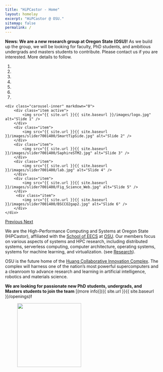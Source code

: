 ```yaml
---
title: "HiPCastor - Home"
layout: homelay
excerpt: "HiPCastor @ OSU."
sitemap: false
permalink: /
---
```


**News: We are a new research group at Oregon State (OSU)!** As we build up the group,
we will be looking for faculty, PhD students, and ambitious undergrads and masters students
to contribute. Please contact us if you are interested. 
More details to follow.


<div markdown="0" id="carousel" class="carousel slide" data-ride="carousel" data-interval="4000" data-pause="hover" >
    <!-- Menu -->
    <ol class="carousel-indicators">
        <li data-target="#carousel" data-slide-to="0" class="active"></li>
        <li data-target="#carousel" data-slide-to="1"></li>
        <li data-target="#carousel" data-slide-to="2"></li>
        <li data-target="#carousel" data-slide-to="3"></li>
        <li data-target="#carousel" data-slide-to="4"></li>
        <li data-target="#carousel" data-slide-to="5"></li>
        <li data-target="#carousel" data-slide-to="6"></li>
    </ol>

<!-- Items -->
    <div class="carousel-inner" markdown="0">
        <div class="item active">
            <img src="{{ site.url }}{{ site.baseurl }}/images/logo.jpg" alt="Slide 1" />
        </div>
        <div class="item">
            <img src="{{ site.url }}{{ site.baseurl }}/images/slider7001400/SmartTipSide.jpg" alt="Slide 2" />
        </div>
        <div class="item">
            <img src="{{ site.url }}{{ site.baseurl }}/images/slider7001400/SaphireSTM2.jpg" alt="Slide 3" />
        </div>
        <div class="item">
            <img src="{{ site.url }}{{ site.baseurl }}/images/slider7001400/lab.jpg" alt="Slide 4" />
        </div>
        <div class="item">
            <img src="{{ site.url }}{{ site.baseurl }}/images/slider7001400/Fig_Science_Web.jpg" alt="Slide 5" />
        </div>       
         <div class="item">
            <img src="{{ site.url }}{{ site.baseurl }}/images/slider7001400/BSCCO2gap2.jpg" alt="Slide 6" />
        </div>
    </div>

  <a class="left carousel-control" href="#carousel" role="button" data-slide="prev">
    <span class="glyphicon glyphicon-chevron-left" aria-hidden="true"></span>
    <span class="sr-only">Previous</span>
  </a>
  <a class="right carousel-control" href="#carousel" role="button" data-slide="next">
    <span class="glyphicon glyphicon-chevron-right" aria-hidden="true"></span>
    <span class="sr-only">Next</span>
  </a>
</div>


We are the High-Performance Computing and Systems at Oregon State (HiPCastor), affiliated
with the [School of EECS](https://engineering.oregonstate.edu/EECS) at [OSU](https://oregonstate.edu). 
Our members focus on various aspects of systems and HPC research, including
distributed systems, serverless computing, computer architecture, operating systems,
systems for machine learning, and virtualization. (see
[Research](research)). 


OSU is the future home of the [Huang Collaborative Innovation Complex](https://leadership.oregonstate.edu/huang-cic). The complex will harness one of the nation’s most powerful supercomputers and a cleanroom to advance research and learning in artificial intelligence, robotics and materials science.


 **We are  looking for passionate new PhD students, undergrads, and Masters students to join the team** [(more info)]({{ site.url }}{{ site.baseurl }}/openings)**!**


<figure class="fourth">
  <img src="{{ site.url }}{{ site.baseurl }}/images/logopic/osu-logo.jpg" style="width: 210px">
</figure>
